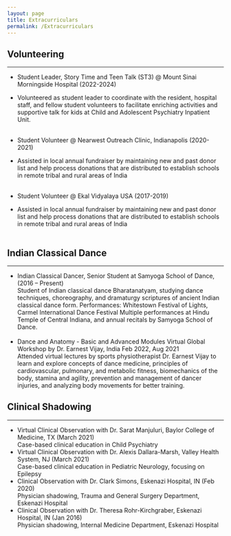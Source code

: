 ```yaml
---
layout: page
title: Extracurriculars
permalink: /Extracurriculars
---
```


## __Volunteering__ 
***

- Student Leader, Story Time and Teen Talk (ST3) @ Mount Sinai Morningside Hospital (2022-2024)<br>
- Volunteered as student leader to coordinate with the resident, hospital staff, and fellow student volunteers to facilitate enriching activities and supportive talk for kids at Child and Adolescent Psychiatry Inpatient Unit. <br><br>

- Student Volunteer @ Nearwest Outreach Clinic, Indianapolis (2020-2021)<br>
- Assisted in local annual fundraiser by maintaining new and past donor list and help
process donations that are distributed to establish schools in remote tribal and rural
areas of India <br><br>

- Student Volunteer @ Ekal Vidyalaya USA (2017-2019)<br>
- Assisted in local annual fundraiser by maintaining new and past donor list and help
process donations that are distributed to establish schools in remote tribal and rural
areas of India <br><br>

## __Indian Classical Dance__ 
***
- Indian Classical Dancer, Senior Student at Samyoga School of Dance, (2016 – Present) <br>
Student of Indian classical dance Bharatanatyam, studying dance techniques, choreography, and dramaturgy scriptures of ancient Indian classical dance form. Performances: Whitestown Festival of Lights, Carmel International Dance Festival Multiple performances at Hindu Temple of Central Indiana, and annual recitals by Samyoga School of Dance. <br><br>
- Dance and Anatomy - Basic and Advanced Modules Virtual Global Workshop by Dr. Earnest Vijay, India Feb 2022, Aug 2021<br>
Attended virtual lectures by sports physiotherapist Dr. Earnest Vijay to learn and explore concepts of dance medicine, principles of cardiovascular, pulmonary, and metabolic fitness, biomechanics of the body, stamina and agility, prevention and management of dancer injuries, and analyzing body movements for better training.

## __Clinical Shadowing__ 
***
- Virtual Clinical Observation with Dr. Sarat Manjuluri, Baylor College of Medicine, TX (March 2021) <br>
Case-based clinical education in Child Psychiatry  <br>
- Virtual Clinical Observation with Dr. Alexis Dallara-Marsh, Valley Health System, NJ (March 2021) <br>
Case-based clinical education in Pediatric Neurology, focusing on Epilepsy <br>
- Clinical Observation with Dr. Clark Simons, Eskenazi Hospital, IN (Feb 2020) <br>
Physician shadowing, Trauma and General Surgery Department, Eskenazi Hospital <br>
- Clinical Observation with Dr. Theresa Rohr-Kirchgraber, Eskenazi Hospital, IN (Jan 2016) <br>
Physician shadowing, Internal Medicine Department, Eskenazi Hospital <br><br>

